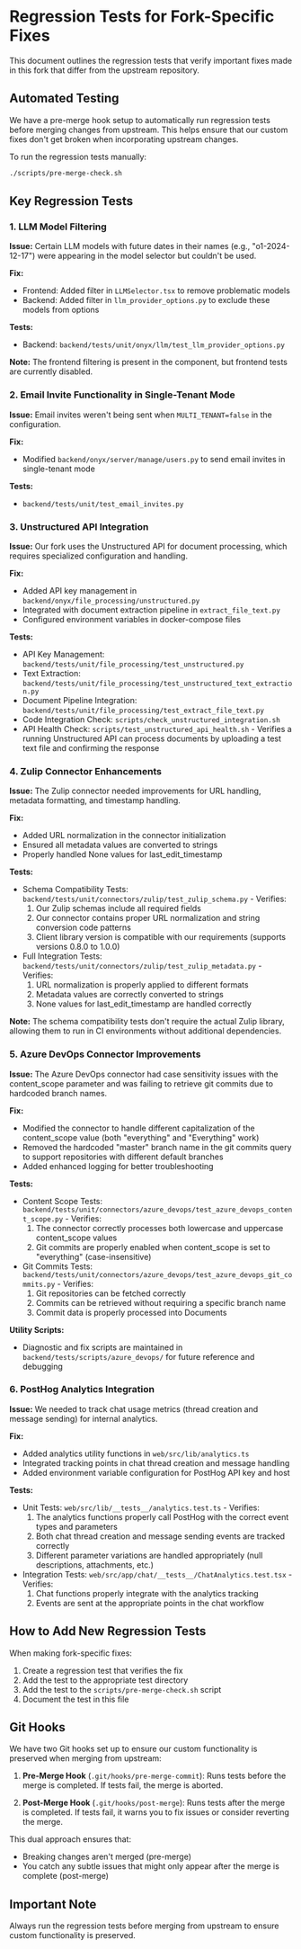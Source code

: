 # Regression Tests for Fork-Specific Fixes

This document outlines the regression tests that verify important fixes made in this fork that differ from the upstream repository.

## Automated Testing

We have a pre-merge hook setup to automatically run regression tests before merging changes from upstream. This helps ensure that our custom fixes don't get broken when incorporating upstream changes.

To run the regression tests manually:

```bash
./scripts/pre-merge-check.sh
```

## Key Regression Tests

### 1. LLM Model Filtering

**Issue:** Certain LLM models with future dates in their names (e.g., "o1-2024-12-17") were appearing in the model selector but couldn't be used.

**Fix:** 
- Frontend: Added filter in `LLMSelector.tsx` to remove problematic models
- Backend: Added filter in `llm_provider_options.py` to exclude these models from options

**Tests:** 
- Backend: `backend/tests/unit/onyx/llm/test_llm_provider_options.py`

**Note:** The frontend filtering is present in the component, but frontend tests are currently disabled.

### 2. Email Invite Functionality in Single-Tenant Mode

**Issue:** Email invites weren't being sent when `MULTI_TENANT=false` in the configuration.

**Fix:** 
- Modified `backend/onyx/server/manage/users.py` to send email invites in single-tenant mode

**Tests:**
- `backend/tests/unit/test_email_invites.py`

### 3. Unstructured API Integration

**Issue:** Our fork uses the Unstructured API for document processing, which requires specialized configuration and handling.

**Fix:**
- Added API key management in `backend/onyx/file_processing/unstructured.py`
- Integrated with document extraction pipeline in `extract_file_text.py`
- Configured environment variables in docker-compose files

**Tests:**
- API Key Management: `backend/tests/unit/file_processing/test_unstructured.py`
- Text Extraction: `backend/tests/unit/file_processing/test_unstructured_text_extraction.py`
- Document Pipeline Integration: `backend/tests/unit/file_processing/test_extract_file_text.py`
- Code Integration Check: `scripts/check_unstructured_integration.sh`
- API Health Check: `scripts/test_unstructured_api_health.sh` - Verifies a running Unstructured API can process documents by uploading a test text file and confirming the response

### 4. Zulip Connector Enhancements

**Issue:** The Zulip connector needed improvements for URL handling, metadata formatting, and timestamp handling.

**Fix:**
- Added URL normalization in the connector initialization
- Ensured all metadata values are converted to strings
- Properly handled None values for last_edit_timestamp

**Tests:**
- Schema Compatibility Tests: `backend/tests/unit/connectors/zulip/test_zulip_schema.py` - Verifies:
  1. Our Zulip schemas include all required fields
  2. Our connector contains proper URL normalization and string conversion code patterns
  3. Client library version is compatible with our requirements (supports versions 0.8.0 to 1.0.0)
- Full Integration Tests: `backend/tests/unit/connectors/zulip/test_zulip_metadata.py` - Verifies:
  1. URL normalization is properly applied to different formats
  2. Metadata values are correctly converted to strings
  3. None values for last_edit_timestamp are handled correctly

**Note:** The schema compatibility tests don't require the actual Zulip library, allowing them to run in CI environments without additional dependencies.

### 5. Azure DevOps Connector Improvements

**Issue:** The Azure DevOps connector had case sensitivity issues with the content_scope parameter and was failing to retrieve git commits due to hardcoded branch names.

**Fix:**
- Modified the connector to handle different capitalization of the content_scope value (both "everything" and "Everything" work)
- Removed the hardcoded "master" branch name in the git commits query to support repositories with different default branches
- Added enhanced logging for better troubleshooting

**Tests:**
- Content Scope Tests: `backend/tests/unit/connectors/azure_devops/test_azure_devops_content_scope.py` - Verifies:
  1. The connector correctly processes both lowercase and uppercase content_scope values
  2. Git commits are properly enabled when content_scope is set to "everything" (case-insensitive)
- Git Commits Tests: `backend/tests/unit/connectors/azure_devops/test_azure_devops_git_commits.py` - Verifies:
  1. Git repositories can be fetched correctly
  2. Commits can be retrieved without requiring a specific branch name
  3. Commit data is properly processed into Documents

**Utility Scripts:**
- Diagnostic and fix scripts are maintained in `backend/tests/scripts/azure_devops/` for future reference and debugging

### 6. PostHog Analytics Integration

**Issue:** We needed to track chat usage metrics (thread creation and message sending) for internal analytics.

**Fix:**
- Added analytics utility functions in `web/src/lib/analytics.ts`
- Integrated tracking points in chat thread creation and message handling
- Added environment variable configuration for PostHog API key and host

**Tests:**
- Unit Tests: `web/src/lib/__tests__/analytics.test.ts` - Verifies:
  1. The analytics functions properly call PostHog with the correct event types and parameters
  2. Both chat thread creation and message sending events are tracked correctly
  3. Different parameter variations are handled appropriately (null descriptions, attachments, etc.)
- Integration Tests: `web/src/app/chat/__tests__/ChatAnalytics.test.tsx` - Verifies:
  1. Chat functions properly integrate with the analytics tracking
  2. Events are sent at the appropriate points in the chat workflow

## How to Add New Regression Tests

When making fork-specific fixes:

1. Create a regression test that verifies the fix
2. Add the test to the appropriate test directory
3. Add the test to the `scripts/pre-merge-check.sh` script
4. Document the test in this file

## Git Hooks

We have two Git hooks set up to ensure our custom functionality is preserved when merging from upstream:

1. **Pre-Merge Hook** (`.git/hooks/pre-merge-commit`): Runs tests before the merge is completed. If tests fail, the merge is aborted.

2. **Post-Merge Hook** (`.git/hooks/post-merge`): Runs tests after the merge is completed. If tests fail, it warns you to fix issues or consider reverting the merge.

This dual approach ensures that:
- Breaking changes aren't merged (pre-merge)
- You catch any subtle issues that might only appear after the merge is complete (post-merge)

## Important Note

Always run the regression tests before merging from upstream to ensure custom functionality is preserved. 